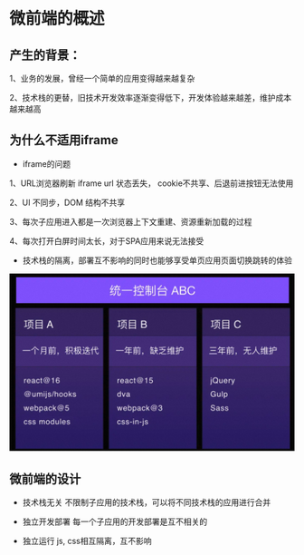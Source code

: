
# 微前端的概述

## 产生的背景：

1、业务的发展，曾经一个简单的应用变得越来越复杂

2、技术栈的更替，旧技术开发效率逐渐变得低下，开发体验越来越差，维护成本越来越高

## 为什么不适用iframe

- iframe的问题

1、URL浏览器刷新 iframe url 状态丢失， cookie不共享、后退前进按钮无法使用

2、UI 不同步，DOM 结构不共享

3、每次子应用进入都是一次浏览器上下文重建、资源重新加载的过程

4、每次打开白屏时间太长，对于SPA应用来说无法接受

- 技术栈的隔离，部署互不影响的同时也能够享受单页应用页面切换跳转的体验

![avatar](../assets/mico-font.png)

## 微前端的设计
- 技术栈无关
不限制子应用的技术栈，可以将不同技术栈的应用进行合并

- 独立开发部署
每一个子应用的开发部署是互不相关的

- 独立运行
js, css相互隔离，互不影响